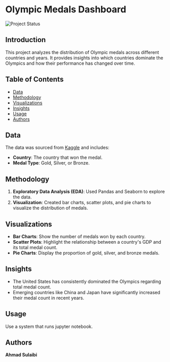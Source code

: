 
# Olympic Medals Dashboard

![Project Status](https://img.shields.io/badge/status-active-brightgreen)

## Introduction
This project analyzes the distribution of Olympic medals across different countries and years. It provides insights into which countries dominate the Olympics and how their performance has changed over time.

## Table of Contents
- [Data](#Data)
- [Methodology](#Methodology)
- [Visualizations](#Visualizations)
- [Insights](#Insights)
- [Usage](#Usage)
- [Authors](#Authors)

## Data
The data was sourced from [Kaggle](https://www.kaggle.com/code/ahmadsulaibi/paris-olympics-visualization) and includes:
- **Country**: The country that won the medal.
- **Medal Type**: Gold, Silver, or Bronze.

## Methodology
1. **Exploratory Data Analysis (EDA)**: Used Pandas and Seaborn to explore the data.
2. **Visualization**: Created bar charts, scatter plots, and pie charts to visualize the distribution of medals.

## Visualizations
- **Bar Charts**: Show the number of medals won by each country.
- **Scatter Plots**: Highlight the relationship between a country's GDP and its total medal count.
- **Pie Charts**: Display the proportion of gold, silver, and bronze medals.

## Insights
- The United States has consistently dominated the Olympics regarding total medal count.
- Emerging countries like China and Japan have significantly increased their medal count in recent years.

## Usage
Use a system that runs jupyter notebook.

## Authors
**Ahmad Sulaibi**
